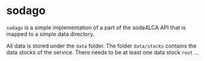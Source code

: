 # sodago
`sodago` is a simple implementation of a part of the soda4LCA API that is mapped
to a simple data directory.

All data is stored under the `data` folder. The folder `data/stocks` contains
the data stocks of the service. There needs to be at least one data stock
`root` ...
